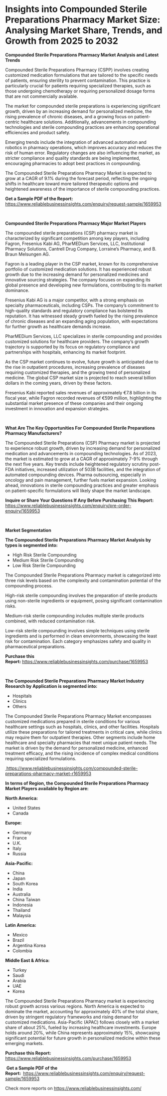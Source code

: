 <p><h1>Insights into Compounded Sterile Preparations Pharmacy Market Size: Analysing Market Share, Trends, and Growth from 2025 to 2032</h1></p><p><strong>Compounded Sterile Preparations Pharmacy Market Analysis and Latest Trends</strong></p>
<p><p>Compounded Sterile Preparations Pharmacy (CSPP) involves creating customized medication formulations that are tailored to the specific needs of patients, ensuring sterility to prevent contamination. This practice is particularly crucial for patients requiring specialized therapies, such as those undergoing chemotherapy or requiring personalized dosage forms that are not commercially available. </p><p>The market for compounded sterile preparations is experiencing significant growth, driven by an increasing demand for personalized medicine, the rising prevalence of chronic diseases, and a growing focus on patient-centric healthcare solutions. Additionally, advancements in compounding technologies and sterile compounding practices are enhancing operational efficiencies and product safety. </p><p>Emerging trends include the integration of advanced automation and robotics in pharmacy operations, which improves accuracy and reduces the risk of human error. Regulatory changes are also influencing the market, as stricter compliance and quality standards are being implemented, encouraging pharmacies to adopt best practices in compounding. </p><p>The Compounded Sterile Preparations Pharmacy Market is expected to grow at a CAGR of 9.1% during the forecast period, reflecting the ongoing shifts in healthcare toward more tailored therapeutic options and heightened awareness of the importance of sterile compounding practices.</p></p>
<p><strong>Get a Sample PDF of the Report:&nbsp;</strong> <a href="https://www.reliablebusinessinsights.com/enquiry/request-sample/1659953?utm_campaign=2446&utm_medium=2&utm_source=Github&utm_content=ia&utm_term=05032025&utm_id=compounded-sterile-preparations-pharmacy">https://www.reliablebusinessinsights.com/enquiry/request-sample/1659953</a></p>
<p>&nbsp;</p>
<p><strong>Compounded Sterile Preparations Pharmacy Major Market Players</strong></p>
<p><p>The compounded sterile preparations (CSP) pharmacy market is characterized by significant competition among key players, including Fagron, Fresenius Kabi AG, PharMEDium Services, LLC, Institutional Pharmacy Solutions, Cantrell Drug Company, Lorraine’s Pharmacy, and B. Braun Melsungen AG. </p><p>Fagron is a leading player in the CSP market, known for its comprehensive portfolio of customized medication solutions. It has experienced robust growth due to the increasing demand for personalized medicines and innovative sourcing strategies. The company focuses on expanding its global presence and developing new formulations, contributing to its market dominance.</p><p>Fresenius Kabi AG is a major competitor, with a strong emphasis on specialty pharmaceuticals, including CSPs. The company’s commitment to high-quality standards and regulatory compliance has bolstered its reputation. It has witnessed steady growth fueled by the rising prevalence of chronic diseases and an expanding aging population, with expectations for further growth as healthcare demands increase.</p><p>PharMEDium Services, LLC specializes in sterile compounding and provides customized solutions for healthcare providers. The company’s growth trajectory is supported by its focus on regulatory compliance and partnerships with hospitals, enhancing its market footprint. </p><p>As the CSP market continues to evolve, future growth is anticipated due to the rise in outpatient procedures, increasing prevalence of diseases requiring customized therapies, and the growing trend of personalized medicine. The global CSP market size is projected to reach several billion dollars in the coming years, driven by these factors.</p><p>Fresenius Kabi reported sales revenues of approximately €7.8 billion in its fiscal year, while Fagron recorded revenues of €599 million, highlighting the substantial market presence of these companies and their ongoing investment in innovation and expansion strategies.</p></p>
<p>&nbsp;</p>
<p><strong>What Are The Key Opportunities For Compounded Sterile Preparations Pharmacy Manufacturers?</strong></p>
<p><p>The Compounded Sterile Preparations (CSP) Pharmacy market is projected to experience robust growth, driven by increasing demand for personalized medication and advancements in compounding technologies. As of 2023, the market is estimated to grow at a CAGR of approximately 7-9% through the next five years. Key trends include heightened regulatory scrutiny post-FDA initiatives, increased utilization of 503B facilities, and the integration of automated compounding devices. Pharma outsourcing, especially in oncology and pain management, further fuels market expansion. Looking ahead, innovations in sterile compounding practices and greater emphasis on patient-specific formulations will likely shape the market landscape.</p></p>
<p><strong>Inquire or Share Your Questions If Any Before Purchasing This Report:</strong> <a href="https://www.reliablebusinessinsights.com/enquiry/pre-order-enquiry/1659953?utm_campaign=2446&utm_medium=2&utm_source=Github&utm_content=ia&utm_term=05032025&utm_id=compounded-sterile-preparations-pharmacy">https://www.reliablebusinessinsights.com/enquiry/pre-order-enquiry/1659953</a></p>
<p>&nbsp;</p>
<p><strong>Market Segmentation</strong></p>
<p><strong>The Compounded Sterile Preparations Pharmacy Market Analysis by types is segmented into:</strong></p>
<p><ul><li>High Risk Sterile Compounding</li><li>Medium Risk Sterile Compounding</li><li>Low Risk Sterile Compounding</li></ul></p>
<p><p>The Compounded Sterile Preparations Pharmacy market is categorized into three risk levels based on the complexity and contamination potential of the compounding process. </p><p>High-risk sterile compounding involves the preparation of sterile products using non-sterile ingredients or equipment, posing significant contamination risks. </p><p>Medium-risk sterile compounding includes multiple sterile products combined, with reduced contamination risk. </p><p>Low-risk sterile compounding involves simple techniques using sterile ingredients and is performed in clean environments, showcasing the least risk for contamination. Each category emphasizes safety and quality in pharmaceutical preparations.</p></p>
<p><strong>Purchase this Report:&nbsp;</strong><a href="https://www.reliablebusinessinsights.com/purchase/1659953?utm_campaign=2446&utm_medium=2&utm_source=Github&utm_content=ia&utm_term=05032025&utm_id=compounded-sterile-preparations-pharmacy">https://www.reliablebusinessinsights.com/purchase/1659953</a></p>
<p>&nbsp;</p>
<p><strong>The Compounded Sterile Preparations Pharmacy Market Industry Research by Application is segmented into:</strong></p>
<p><ul><li>Hospitals</li><li>Clinics</li><li>Others</li></ul></p>
<p><p>The Compounded Sterile Preparations Pharmacy Market encompasses customized medications prepared in sterile conditions for various healthcare settings such as hospitals, clinics, and other facilities. Hospitals utilize these preparations for tailored treatments in critical care, while clinics may require them for outpatient therapies. Other segments include home healthcare and specialty pharmacies that meet unique patient needs. The market is driven by the demand for personalized medicine, enhanced treatment efficacy, and the rising incidence of complex medical conditions requiring specialized formulations.</p></p>
<p><a href="https://www.reliablebusinessinsights.com/compounded-sterile-preparations-pharmacy-market-r1659953?utm_campaign=2446&utm_medium=2&utm_source=Github&utm_content=ia&utm_term=05032025&utm_id=compounded-sterile-preparations-pharmacy">&nbsp;https://www.reliablebusinessinsights.com/compounded-sterile-preparations-pharmacy-market-r1659953</a></p>
<p><strong>In terms of Region, the Compounded Sterile Preparations Pharmacy Market Players available by Region are:</strong></p>
<p>
    <p> <strong> North America: </strong>
        <ul>
            <li>United States</li>
            <li>Canada</li>
        </ul>
        </p> 
    <p> <strong> Europe: </strong>
        <ul>
            <li>Germany</li>
            <li>France</li>
            <li>U.K.</li>
            <li>Italy</li>
            <li>Russia</li>
        </ul>
        </p> 
    <p> <strong> Asia-Pacific: </strong>
        <ul>
            <li>China</li>
            <li>Japan</li>
            <li>South Korea</li>
            <li>India</li>
            <li>Australia</li>
            <li>China Taiwan</li>
            <li>Indonesia</li>
            <li>Thailand</li>
            <li>Malaysia</li>
        </ul>
        </p> 
    <p> <strong> Latin America: </strong>
        <ul>
            <li>Mexico</li>
            <li>Brazil</li>
            <li>Argentina Korea</li>
            <li>Colombia</li>
        </ul>
        </p> 
    <p> <strong> Middle East & Africa: </strong>
        <ul>
            <li>Turkey</li>
            <li>Saudi</li>
            <li>Arabia</li>
            <li>UAE</li>
            <li>Korea</li>
        </ul>
    </p>
    </p>
<p><p>The Compounded Sterile Preparations Pharmacy market is experiencing robust growth across various regions. North America is expected to dominate the market, accounting for approximately 40% of the total share, driven by stringent regulatory frameworks and rising demand for customized medications. Asia-Pacific (APAC) follows closely with a market share of about 25%, fueled by increasing healthcare investments. Europe holds around 20%, while China represents approximately 15%, showcasing significant potential for future growth in personalized medicine within these emerging markets.</p></p>
<p><strong>Purchase this Report: </strong><a href="https://www.reliablebusinessinsights.com/purchase/1659953?utm_campaign=2446&utm_medium=2&utm_source=Github&utm_content=ia&utm_term=05032025&utm_id=compounded-sterile-preparations-pharmacy">https://www.reliablebusinessinsights.com/purchase/1659953</a></p>
<p>&nbsp;<strong>Get a Sample PDF of the Report:&nbsp;&nbsp;</strong><a href="https://www.reliablebusinessinsights.com/enquiry/request-sample/1659953?utm_campaign=2446&utm_medium=2&utm_source=Github&utm_content=ia&utm_term=05032025&utm_id=compounded-sterile-preparations-pharmacy">https://www.reliablebusinessinsights.com/enquiry/request-sample/1659953</a></p>
<p><strong></strong></p>
<p>Check more reports on <a href="https://www.reliablebusinessinsights.com/?utm_campaign=2446&utm_medium=2&utm_source=Github&utm_content=ia&utm_term=05032025&utm_id=compounded-sterile-preparations-pharmacy">https://www.reliablebusinessinsights.com/</a></p>